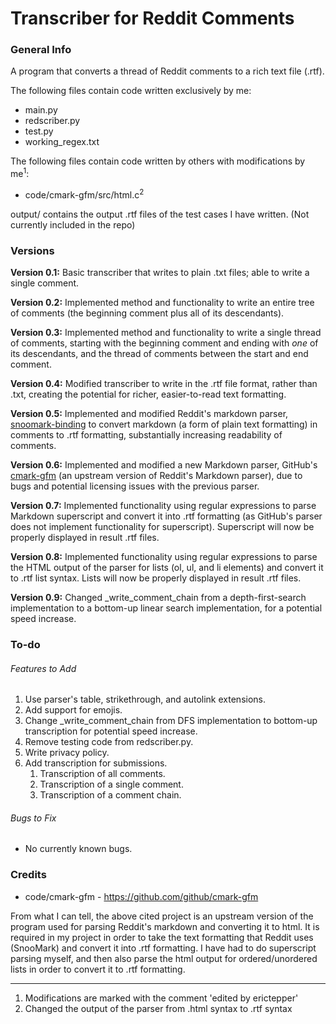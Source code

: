 # Transcriber for Reddit Comments
### General Info
A program that converts a thread of Reddit comments to a rich text file (.rtf). 

The following files contain code written exclusively by me:
- main.py
- redscriber.py
- test.py
- working_regex.txt

The following files contain code written by others with modifications by me<sup>1</sup>:
- code/cmark-gfm/src/html.c<sup>2</sup>

output/ contains the output .rtf files of the test cases I have written. (Not currently included in the repo)

### Versions
**Version 0.1:** Basic transcriber that writes to plain .txt files; able to write a single comment.

**Version 0.2:** Implemented method and functionality to write an entire tree of comments (the beginning comment plus 
all of its descendants).

**Version 0.3:** Implemented method and functionality to write a single thread of comments, starting with the beginning 
comment and ending with *one* of its descendants, and the thread of comments between the start and end comment. 


**Version 0.4:** Modified transcriber to write in the .rtf file format, rather than .txt, creating the potential for 
richer, easier-to-read text formatting. 

**Version 0.5:** Implemented and modified Reddit's markdown parser, 
[snoomark-binding](https://github.com/zeantsoi/snoomark-binding) to convert markdown (a form of plain text formatting) 
in comments to .rtf formatting, substantially increasing readability of comments.

**Version 0.6:** Implemented and modified a new Markdown parser, GitHub's 
[cmark-gfm](https://github.com/github/cmark-gfm) (an upstream version of Reddit's Markdown parser), due to bugs and 
potential licensing issues with the previous parser. 

**Version 0.7:** Implemented functionality using regular expressions to parse Markdown superscript and convert it into 
.rtf formatting (as GitHub's parser does not implement functionality for superscript). Superscript will now be properly 
displayed in result .rtf files. 

**Version 0.8:** Implemented functionality using regular expressions to parse the HTML output of the parser for lists 
(ol, ul, and li elements) and convert it to .rtf list syntax. Lists will now be properly displayed in result .rtf 
files. 

**Version 0.9:** Changed _write_comment_chain from a depth-first-search implementation to a bottom-up linear search 
implementation, for a potential speed increase. 

### To-do
###### Features to Add
1. Use parser's table, strikethrough, and autolink extensions. 
2. Add support for emojis. 
3. Change _write_comment_chain from DFS implementation to bottom-up transcription for potential speed increase.
4. Remove testing code from redscriber.py.
5. Write privacy policy. 
6. Add transcription for submissions.
    1. Transcription of all comments.
    2. Transcription of a single comment.
    3. Transcription of a comment chain. 

###### Bugs to Fix
- No currently known bugs.

### Credits

- code/cmark-gfm - https://github.com/github/cmark-gfm

From what I can tell, the above cited project is an upstream version of the program used for parsing 
Reddit's markdown and converting it to html. It is required in my project in order to take the text formatting that 
Reddit uses (SnooMark) and convert it into .rtf formatting. I have had to do superscript parsing myself, and then also 
parse the html output for ordered/unordered lists in order to convert it to .rtf formatting. 

---

1. Modifications are marked with the comment 'edited by erictepper'
2. Changed the output of the parser from .html syntax to .rtf syntax